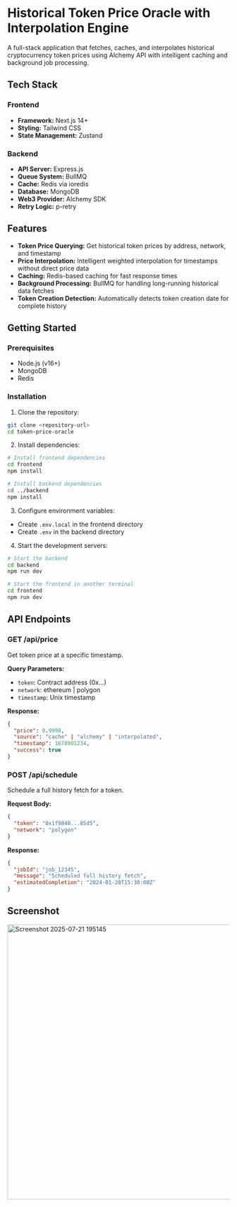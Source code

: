# Historical Token Price Oracle with Interpolation Engine

A full-stack application that fetches, caches, and interpolates historical cryptocurrency token prices using Alchemy API with intelligent caching and background job processing.

## Tech Stack

### Frontend
- **Framework:** Next.js 14+
- **Styling:** Tailwind CSS
- **State Management:** Zustand

### Backend
- **API Server:** Express.js
- **Queue System:** BullMQ
- **Cache:** Redis via ioredis
- **Database:** MongoDB
- **Web3 Provider:** Alchemy SDK
- **Retry Logic:** p-retry

## Features

- **Token Price Querying:** Get historical token prices by address, network, and timestamp
- **Price Interpolation:** Intelligent weighted interpolation for timestamps without direct price data
- **Caching:** Redis-based caching for fast response times
- **Background Processing:** BullMQ for handling long-running historical data fetches
- **Token Creation Detection:** Automatically detects token creation date for complete history

## Getting Started

### Prerequisites

- Node.js (v16+)
- MongoDB
- Redis

### Installation

1. Clone the repository:
```bash
git clone <repository-url>
cd token-price-oracle
```

2. Install dependencies:
```bash
# Install frontend dependencies
cd frontend
npm install

# Install backend dependencies
cd ../backend
npm install
```

3. Configure environment variables:
- Create `.env.local` in the frontend directory
- Create `.env` in the backend directory

4. Start the development servers:
```bash
# Start the backend
cd backend
npm run dev

# Start the frontend in another terminal
cd frontend
npm run dev
```

## API Endpoints

### GET /api/price
Get token price at a specific timestamp.

**Query Parameters:**
- `token`: Contract address (0x...)
- `network`: ethereum | polygon
- `timestamp`: Unix timestamp

**Response:**
```json
{
  "price": 0.9998,
  "source": "cache" | "alchemy" | "interpolated",
  "timestamp": 1678901234,
  "success": true
}
```

### POST /api/schedule
Schedule a full history fetch for a token.

**Request Body:**
```json
{
  "token": "0x1f9840...85d5",
  "network": "polygon"
}
```

**Response:**
```json
{
  "jobId": "job_12345",
  "message": "Scheduled full history fetch",
  "estimatedCompletion": "2024-01-20T15:30:00Z"
}
```
## Screenshot

<img width="1164" height="623" alt="Screenshot 2025-07-21 195145" src="https://github.com/user-attachments/assets/dbaead2a-b0ab-4bfc-8eea-d9ce25f64803" />
